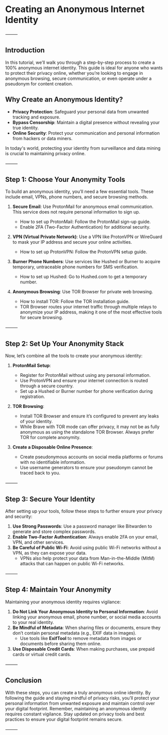 # Creating an Anonymous Internet Identity

⸻

## Introduction

In this tutorial, we’ll walk you through a step-by-step process to create a 100% anonymous internet identity. This guide is ideal for anyone who wants to protect their privacy online, whether you’re looking to engage in anonymous browsing, secure communication, or even operate under a pseudonym for content creation.

## Why Create an Anonymous Identity?

- **Privacy Protection**: Safeguard your personal data from unwanted tracking and exposure.
- **Bypass Censorship**: Maintain a digital presence without revealing your true identity.
- **Online Security**: Protect your communication and personal information from hackers or data miners.

In today's world, protecting your identity from surveillance and data mining is crucial to maintaining privacy online.

⸻

## Step 1: Choose Your Anonymity Tools

To build an anonymous identity, you’ll need a few essential tools. These include email, VPNs, phone numbers, and secure browsing methods.

1. **Secure Email**: Use ProtonMail for anonymous email communication. This service does not require personal information to sign up.
   - How to set up ProtonMail: Follow the ProtonMail sign-up guide.
   - Enable 2FA (Two-Factor Authentication) for additional security.

2. **VPN (Virtual Private Network)**: Use a VPN like ProtonVPN or WireGuard to mask your IP address and secure your online activities.
   - How to set up ProtonVPN: Follow the ProtonVPN setup guide.

3. **Burner Phone Numbers**: Use services like Hushed or Burner to acquire temporary, untraceable phone numbers for SMS verification.
   - How to set up Hushed: Go to Hushed.com to get a temporary number.

4. **Anonymous Browsing**: Use TOR Browser for private web browsing.
   - How to install TOR: Follow the TOR installation guide.
   - TOR Browser routes your internet traffic through multiple relays to anonymize your IP address, making it one of the most effective tools for secure browsing.

⸻

## Step 2: Set Up Your Anonymity Stack

Now, let’s combine all the tools to create your anonymous identity:

1. **ProtonMail Setup**:
   - Register for ProtonMail without using any personal information.
   - Use ProtonVPN and ensure your internet connection is routed through a secure country.
   - Set up a Hushed or Burner number for phone verification during registration.

2. **TOR Browsing**:
   - Install TOR Browser and ensure it’s configured to prevent any leaks of your identity.
   - While Brave with TOR mode can offer privacy, it may not be as fully anonymous as using the standalone TOR Browser. Always prefer TOR for complete anonymity.

3. **Create a Disposable Online Presence**:
   - Create pseudonymous accounts on social media platforms or forums with no identifiable information.
   - Use username generators to ensure your pseudonym cannot be traced back to you.

⸻

## Step 3: Secure Your Identity

After setting up your tools, follow these steps to further ensure your privacy and security:

1. **Use Strong Passwords**: Use a password manager like Bitwarden to generate and store complex passwords.
2. **Enable Two-Factor Authentication**: Always enable 2FA on your email, VPN, and other services.
3. **Be Careful of Public Wi-Fi**: Avoid using public Wi-Fi networks without a VPN, as they can expose your data.  
   - VPNs also help protect your data from Man-in-the-Middle (MitM) attacks that can happen on public Wi-Fi networks.

⸻

## Step 4: Maintain Your Anonymity

Maintaining your anonymous identity requires vigilance:

1. **Do Not Link Your Anonymous Identity to Personal Information**: Avoid linking your anonymous email, phone number, or social media accounts to your real identity.
2. **Be Mindful of Metadata**: When sharing files or documents, ensure they don’t contain personal metadata (e.g., EXIF data in images).
   - Use tools like **ExifTool** to remove metadata from images or documents before sharing them online.
3. **Use Disposable Credit Cards**: When making purchases, use prepaid cards or virtual credit cards.

⸻

## Conclusion

With these steps, you can create a truly anonymous online identity. By following the guide and staying mindful of privacy risks, you’ll protect your personal information from unwanted exposure and maintain control over your digital footprint. Remember, maintaining an anonymous identity requires constant vigilance. Stay updated on privacy tools and best practices to ensure your digital footprint remains secure.

⸻
